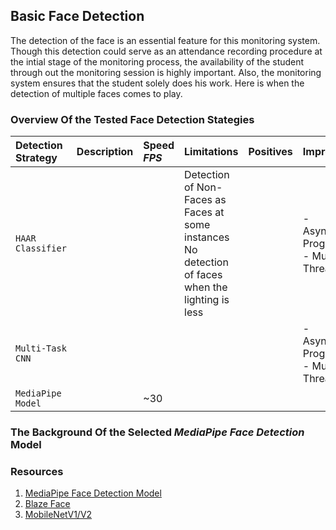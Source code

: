 ## Basic Face Detection
The detection of the face is an essential feature for this monitoring system. Though this detection could serve as an attendance recording procedure at the intial stage of the monitoring process, the availability of the student through out the monitoring session is highly important.
Also, the monitoring system ensures that the student solely does his work. Here is when the detection of multiple faces comes to play.

### **Overview Of the Tested Face Detection Stategies**

| Detection Strategy | Description | Speed _FPS_ | Limitations | Positives|Improvements|
|:---|:---|:---|:---|:---|:---|
| `HAAR Classifier` | | | Detection of Non-Faces as Faces at some instances <br> No detection of faces when the lighting is less| |- Asynchronous Programming<br> - Multi-Threading|
| `Multi-Task CNN`| | | | |- Asynchronous Programming<br> - Multi-Threading|
| `MediaPipe Model`| | ~30 | | | |

### The Background Of the Selected _MediaPipe Face Detection_ Model
### Resources
1. [MediaPipe Face Detection Model](https://google.github.io/mediapipe/solutions/face_detection)  
2. [Blaze Face](https://arxiv.org/abs/1907.05047)
3. [MobileNetV1/V2](https://ai.googleblog.com/2018/04/mobilenetv2-next-generation-of-on.html)



